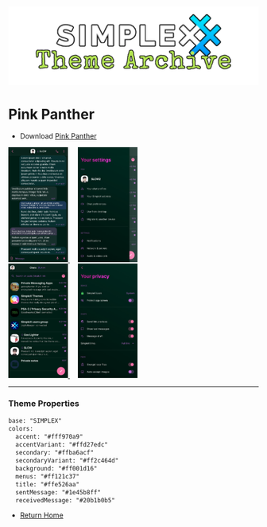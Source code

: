![SxC Theme Archive Banner](../resources/SxC_themeBanner.png)

# Pink Panther 

* Download [Pink Panther](../themes/SxC_pinkPanther.theme)

<a href="../screenshots/SxC_pinkPanther01.jpg" target="_blank">
		<img src="../screenshots/SxC_pinkPanther01.jpg" width="120">
</a>&nbsp;&nbsp;&nbsp;
<a href="../screenshots/SxC_pinkPanther02.jpg" target="_blank">
		<img src="../screenshots/SxC_pinkPanther02.jpg" width="120">
</a>
<br>
<a href="../screenshots/SxC_pinkPanther03.jpg" target="_blank">
		<img src="../screenshots/SxC_pinkPanther03.jpg" width="120">
</a>&nbsp;&nbsp;&nbsp;
<a href="../screenshots/SxC_pinkPanther04.jpg" target="_blank">
		<img src="../screenshots/SxC_pinkPanther04.jpg" width="120">
</a>

----
### Theme Properties
```
base: "SIMPLEX"
colors:
  accent: "#fff970a9"
  accentVariant: "#ffd27edc"
  secondary: "#ffba6acf"
  secondaryVariant: "#ff2c464d"
  background: "#ff001d16"
  menus: "#ff121c37"
  title: "#ffe526aa"
  sentMessage: "#1e45b8ff"
  receivedMessage: "#20b1b0b5"
```

* [Return Home](../)